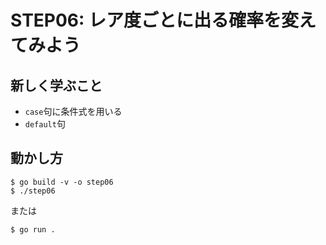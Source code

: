# STEP06: レア度ごとに出る確率を変えてみよう

## 新しく学ぶこと

* `case`句に条件式を用いる
* `default`句

## 動かし方

```
$ go build -v -o step06
$ ./step06
```

または

```
$ go run .
```

